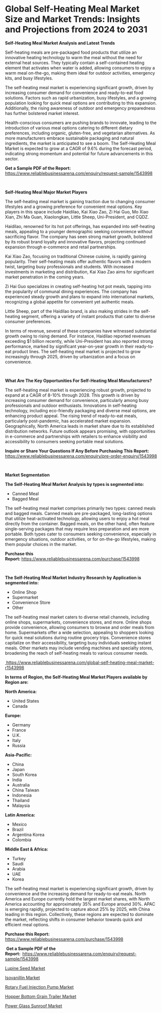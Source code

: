 <p><h1>Global Self-Heating Meal Market Size and Market Trends: Insights and Projections from 2024 to 2031</h1></p><p><strong>Self-Heating Meal Market Analysis and Latest Trends</strong></p>
<p><p>Self-heating meals are pre-packaged food products that utilize an innovative heating technology to warm the meal without the need for external heat sources. They typically contain a self-contained heating element that activates when water is added, allowing consumers to enjoy a warm meal on-the-go, making them ideal for outdoor activities, emergency kits, and busy lifestyles.</p><p>The self-heating meal market is experiencing significant growth, driven by increasing consumer demand for convenience and ready-to-eat food solutions. Factors such as rapid urbanization, busy lifestyles, and a growing population looking for quick meal options are contributing to this expansion. Additionally, the rising awareness of outdoor and emergency preparedness has further bolstered market interest.</p><p>Health-conscious consumers are pushing brands to innovate, leading to the introduction of various meal options catering to different dietary preferences, including organic, gluten-free, and vegetarian alternatives. As more manufacturers embrace sustainable packaging and natural ingredients, the market is anticipated to see a boom. The Self-Heating Meal Market is expected to grow at a CAGR of 9.6% during the forecast period, indicating strong momentum and potential for future advancements in this sector.</p></p>
<p><strong>Get a Sample PDF of the Report:&nbsp;</strong> <a href="https://www.reliablebusinessarena.com/enquiry/request-sample/1543998?utm_campaign=1841&utm_medium=2&utm_source=Github&utm_content=ia&utm_term=10122024&utm_id=self-heating-meal">https://www.reliablebusinessarena.com/enquiry/request-sample/1543998</a></p>
<p>&nbsp;</p>
<p><strong>Self-Heating Meal Major Market Players</strong></p>
<p><p>The self-heating meal market is gaining traction due to changing consumer lifestyles and a growing preference for convenient meal options. Key players in this space include Haidilao, Kai Xiao Zao, Zi Hai Guo, Mo Xiao Xian, Zhi Ma Guan, Xiaolongkan, Little Sheep, Uni-President, and CQDZ.</p><p>Haidilao, renowned for its hot pot offerings, has expanded into self-heating meals, appealing to a younger demographic seeking convenience without sacrificing flavor. The company has seen strong market growth, bolstered by its robust brand loyalty and innovative flavors, projecting continued expansion through e-commerce and retail partnerships.</p><p>Kai Xiao Zao, focusing on traditional Chinese cuisine, is rapidly gaining popularity. Their self-heating meals offer authentic flavors with a modern twist, targeting busy professionals and students. With increased investments in marketing and distribution, Kai Xiao Zao aims for significant market penetration in the coming years.</p><p>Zi Hai Guo specializes in creating self-heating hot pot meals, tapping into the popularity of communal dining experiences. The company has experienced steady growth and plans to expand into international markets, recognizing a global appetite for convenient yet authentic meals.</p><p>Little Sheep, part of the Haidilao brand, is also making strides in the self-heating segment, offering a variety of instant products that cater to diverse consumer preferences.</p><p>In terms of revenue, several of these companies have witnessed substantial growth owing to rising demand. For instance, Haidilao reported revenues exceeding $1 billion recently, while Uni-President has also reported strong performance, marked by significant year-on-year growth in their ready-to-eat product lines. The self-heating meal market is projected to grow increasingly through 2025, driven by urbanization and a focus on convenience.</p></p>
<p>&nbsp;</p>
<p><strong>What Are The Key Opportunities For Self-Heating Meal Manufacturers?</strong></p>
<p><p>The self-heating meal market is experiencing robust growth, projected to expand at a CAGR of 8-10% through 2028. This growth is driven by increasing consumer demand for convenience, particularly among busy professionals and outdoor enthusiasts. Innovations in self-heating technology, including eco-friendly packaging and diverse meal options, are enhancing product appeal. The rising trend of ready-to-eat meals, particularly post-pandemic, has accelerated market expansion. Geographically, North America leads in market share due to its established distribution networks. Future outlook appears promising, with opportunities in e-commerce and partnerships with retailers to enhance visibility and accessibility to consumers seeking portable meal solutions.</p></p>
<p><strong>Inquire or Share Your Questions If Any Before Purchasing This Report:</strong> <a href="https://www.reliablebusinessarena.com/enquiry/pre-order-enquiry/1543998?utm_campaign=1841&utm_medium=2&utm_source=Github&utm_content=ia&utm_term=10122024&utm_id=self-heating-meal">https://www.reliablebusinessarena.com/enquiry/pre-order-enquiry/1543998</a></p>
<p>&nbsp;</p>
<p><strong>Market Segmentation</strong></p>
<p><strong>The Self-Heating Meal Market Analysis by types is segmented into:</strong></p>
<p><ul><li>Canned Meal</li><li>Bagged Meal</li></ul></p>
<p><p>The self-heating meal market comprises primarily two types: canned meals and bagged meals. Canned meals are pre-packaged, long-lasting options that utilize heat-activated technology, allowing users to enjoy a hot meal directly from the container. Bagged meals, on the other hand, often feature single-serving packages that may require less preparation and are more portable. Both types cater to consumers seeking convenience, especially in emergency situations, outdoor activities, or for on-the-go lifestyles, making them popular choices in the market.</p></p>
<p><strong>Purchase this Report:&nbsp;</strong><a href="https://www.reliablebusinessarena.com/purchase/1543998?utm_campaign=1841&utm_medium=2&utm_source=Github&utm_content=ia&utm_term=10122024&utm_id=self-heating-meal">https://www.reliablebusinessarena.com/purchase/1543998</a></p>
<p>&nbsp;</p>
<p><strong>The Self-Heating Meal Market Industry Research by Application is segmented into:</strong></p>
<p><ul><li>Online Shop</li><li>Supermarket</li><li>Convenience Store</li><li>Other</li></ul></p>
<p><p>The self-heating meal market caters to diverse retail channels, including online shops, supermarkets, convenience stores, and more. Online shops provide convenience, allowing consumers to browse and order meals from home. Supermarkets offer a wide selection, appealing to shoppers looking for quick meal solutions during routine grocery trips. Convenience stores capitalize on their accessibility, targeting busy individuals seeking instant meals. Other markets may include vending machines and specialty stores, broadening the reach of self-heating meals to various consumer needs.</p></p>
<p><a href="https://www.reliablebusinessarena.com/global-self-heating-meal-market-r1543998?utm_campaign=1841&utm_medium=2&utm_source=Github&utm_content=ia&utm_term=10122024&utm_id=self-heating-meal">&nbsp;https://www.reliablebusinessarena.com/global-self-heating-meal-market-r1543998</a></p>
<p><strong>In terms of Region, the Self-Heating Meal Market Players available by Region are:</strong></p>
<p>
    <p> <strong> North America: </strong>
        <ul>
            <li>United States</li>
            <li>Canada</li>
        </ul>
        </p> 
    <p> <strong> Europe: </strong>
        <ul>
            <li>Germany</li>
            <li>France</li>
            <li>U.K.</li>
            <li>Italy</li>
            <li>Russia</li>
        </ul>
        </p> 
    <p> <strong> Asia-Pacific: </strong>
        <ul>
            <li>China</li>
            <li>Japan</li>
            <li>South Korea</li>
            <li>India</li>
            <li>Australia</li>
            <li>China Taiwan</li>
            <li>Indonesia</li>
            <li>Thailand</li>
            <li>Malaysia</li>
        </ul>
        </p> 
    <p> <strong> Latin America: </strong>
        <ul>
            <li>Mexico</li>
            <li>Brazil</li>
            <li>Argentina Korea</li>
            <li>Colombia</li>
        </ul>
        </p> 
    <p> <strong> Middle East & Africa: </strong>
        <ul>
            <li>Turkey</li>
            <li>Saudi</li>
            <li>Arabia</li>
            <li>UAE</li>
            <li>Korea</li>
        </ul>
    </p>
    </p>
<p><p>The self-heating meal market is experiencing significant growth, driven by convenience and the increasing demand for ready-to-eat meals. North America and Europe currently hold the largest market shares, with North America accounting for approximately 35% and Europe around 30%. APAC is emerging rapidly, projected to capture about 25% by 2025, with China leading in this region. Collectively, these regions are expected to dominate the market, reflecting shifts in consumer behavior towards quick and efficient meal options.</p></p>
<p><strong>Purchase this Report: </strong><a href="https://www.reliablebusinessarena.com/purchase/1543998?utm_campaign=1841&utm_medium=2&utm_source=Github&utm_content=ia&utm_term=10122024&utm_id=self-heating-meal">https://www.reliablebusinessarena.com/purchase/1543998</a></p>
<p>&nbsp;<strong>Get a Sample PDF of the Report:&nbsp;&nbsp;</strong><a href="https://www.reliablebusinessarena.com/enquiry/request-sample/1543998?utm_campaign=1841&utm_medium=2&utm_source=Github&utm_content=ia&utm_term=10122024&utm_id=self-heating-meal">https://www.reliablebusinessarena.com/enquiry/request-sample/1543998</a></p>
<p><strong></strong></p>
<p><p><a href="https://www.linkedin.com/pulse/lupine-seed-market-analysis-shows-detailed-trends-demand-supply-z8fye?utm_campaign=1841&utm_medium=2&utm_source=Github&utm_content=ia&utm_term=10122024&utm_id=self-heating-meal">Lupine Seed Market</a></p><p><a href="https://www.linkedin.com/pulse/accelerated-growth-isovanillin-market-2024-2031-79-cagr-regional-fxl1c?utm_campaign=1841&utm_medium=2&utm_source=Github&utm_content=ia&utm_term=10122024&utm_id=self-heating-meal">Isovanillin Market</a></p><p><a href="https://www.linkedin.com/pulse/comprehensive-rotary-fuel-injection-pump-market-report-size-yg32e?utm_campaign=1841&utm_medium=2&utm_source=Github&utm_content=ia&utm_term=10122024&utm_id=self-heating-meal">Rotary Fuel Injection Pump Market</a></p><p><a href="https://www.linkedin.com/pulse/hopper-bottom-grain-trailer-market-demand-forecast-43-cagr-growth-whngc?utm_campaign=1841&utm_medium=2&utm_source=Github&utm_content=ia&utm_term=10122024&utm_id=self-heating-meal">Hopper Bottom Grain Trailer Market</a></p><p><a href="https://www.linkedin.com/pulse/power-glass-sunroof-market-trends-forecast-growth-wveae?utm_campaign=1841&utm_medium=2&utm_source=Github&utm_content=ia&utm_term=10122024&utm_id=self-heating-meal">Power Glass Sunroof Market</a></p></p>